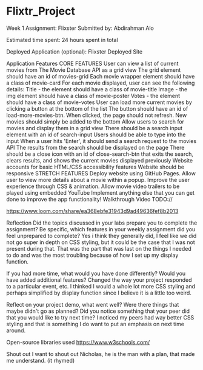 # Flixtr_Project
Week 1 Assignment: Flixster
Submitted by: Abdirahman Alo

Estimated time spent: 24 hours spent in total

Deployed Application (optional): Flixster Deployed Site

Application Features
CORE FEATURES
 User can view a list of current movies from The Movie Database API as a grid view
The grid element should have an id of movies-grid
Each movie wrapper element should have a class of movie-card
 For each movie displayed, user can see the following details:
Title - the element should have a class of movie-title
Image - the img element should have a class of movie-poster
Votes - the element should have a class of movie-votes
 User can load more current movies by clicking a button at the bottom of the list
The button should have an id of load-more-movies-btn.
When clicked, the page should not refresh.
New movies should simply be added to the bottom
 Allow users to search for movies and display them in a grid view
There should be a search input element with an id of search-input
Users should be able to type into the input
When a user hits 'Enter', it should send a search request to the movies API
The results from the search should be displayed on the page
There should be a close icon with an id of close-search-btn that exits the search, clears results, and shows the current movies displayed previously
 Website accounts for basic HTML/CSS accessibility features
 Website should be responsive
STRETCH FEATURES
 Deploy website using GitHub Pages.
 Allow user to view more details about a movie within a popup.
 Improve the user experience through CSS & animation.
 Allow movie video trailers to be played using embedded YouTube
 Implement anything else that you can get done to improve the app functionality!
Walkthrough Video
TODO:// 

https://www.loom.com/share/ea368ebfe31943d9ad49636fef8b2013 

Reflection
Did the topics discussed in your labs prepare you to complete the assignment? Be specific, which features in your weekly assignment did you feel unprepared to complete?
Yes i think they generally did, I feel like we did not go super in depth on CSS styling, but it could be the case
that I was not present during that. That was the part that was last on the things I needed to do and was the most troubling because of how I set up my display function.

If you had more time, what would you have done differently? Would you have added additional features? Changed the way your project responded to a particular event, etc.
I thinked I would a whole lot more CSS styling and perhaps simplified by display function since I believe it is a 
little too weird.

Reflect on your project demo, what went well? Were there things that maybe didn't go as planned? Did you notice something that your peer did that you would like to try next time?
I noticed my peers had way better CSS styling and that is something I do want to put an emphasis on next time around.

Open-source libraries used
https://www.w3schools.com/

Shout out
I want to shout out Nicholas, he is the man with a plan, that made me understand. (it rhymed)